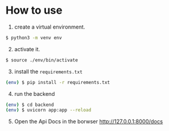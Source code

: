 # How to use

1. create a virtual environment.
```sh
$ python3 -m venv env
```

2. activate it.
```sh
$ source ./env/bin/activate  
```

3. install the `requirements.txt`
```sh
(env) $ pip install -r requirements.txt
```

4. run the backend
```sh
(env) $ cd backend
(env) $ uvicorn app:app --reload
``` 

5. Open the Api Docs in the borwser http://127.0.0.1:8000/docs
